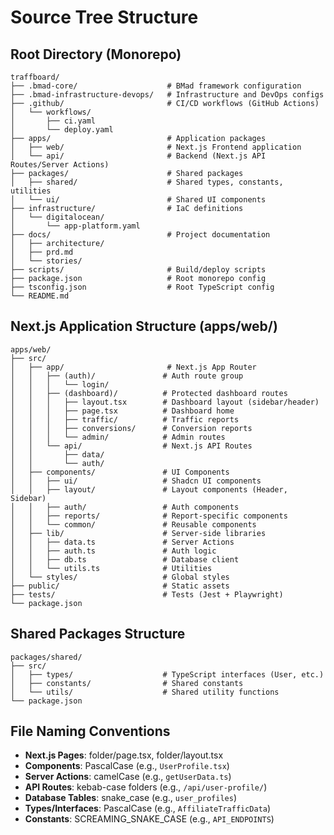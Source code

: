 # Source Tree Structure

## Root Directory (Monorepo)
```
traffboard/
├── .bmad-core/                    # BMad framework configuration
├── .bmad-infrastructure-devops/   # Infrastructure and DevOps configs
├── .github/                       # CI/CD workflows (GitHub Actions)
│   └── workflows/
│       ├── ci.yaml
│       └── deploy.yaml
├── apps/                          # Application packages
│   ├── web/                       # Next.js Frontend application
│   └── api/                       # Backend (Next.js API Routes/Server Actions)
├── packages/                      # Shared packages
│   ├── shared/                    # Shared types, constants, utilities
│   └── ui/                        # Shared UI components
├── infrastructure/                # IaC definitions
│   └── digitalocean/
│       └── app-platform.yaml
├── docs/                          # Project documentation
│   ├── architecture/
│   ├── prd.md
│   └── stories/
├── scripts/                       # Build/deploy scripts
├── package.json                   # Root monorepo config
├── tsconfig.json                  # Root TypeScript config
└── README.md
```

## Next.js Application Structure (apps/web/)
```
apps/web/
├── src/
│   ├── app/                       # Next.js App Router
│   │   ├── (auth)/               # Auth route group
│   │   │   └── login/
│   │   ├── (dashboard)/          # Protected dashboard routes
│   │   │   ├── layout.tsx        # Dashboard layout (sidebar/header)
│   │   │   ├── page.tsx          # Dashboard home
│   │   │   ├── traffic/          # Traffic reports
│   │   │   ├── conversions/      # Conversion reports  
│   │   │   └── admin/            # Admin routes
│   │   └── api/                  # Next.js API Routes
│   │       ├── data/
│   │       └── auth/
│   ├── components/               # UI Components
│   │   ├── ui/                   # Shadcn UI components
│   │   ├── layout/               # Layout components (Header, Sidebar)
│   │   ├── auth/                 # Auth components
│   │   ├── reports/              # Report-specific components
│   │   └── common/               # Reusable components
│   ├── lib/                      # Server-side libraries
│   │   ├── data.ts               # Server Actions
│   │   ├── auth.ts               # Auth logic
│   │   ├── db.ts                 # Database client
│   │   └── utils.ts              # Utilities
│   └── styles/                   # Global styles
├── public/                       # Static assets
├── tests/                        # Tests (Jest + Playwright)
└── package.json
```

## Shared Packages Structure
```
packages/shared/
├── src/
│   ├── types/                    # TypeScript interfaces (User, etc.)
│   ├── constants/                # Shared constants
│   └── utils/                    # Shared utility functions
└── package.json
```

## File Naming Conventions
- **Next.js Pages**: folder/page.tsx, folder/layout.tsx
- **Components**: PascalCase (e.g., `UserProfile.tsx`)
- **Server Actions**: camelCase (e.g., `getUserData.ts`)
- **API Routes**: kebab-case folders (e.g., `/api/user-profile/`)
- **Database Tables**: snake_case (e.g., `user_profiles`)
- **Types/Interfaces**: PascalCase (e.g., `AffiliateTrafficData`)
- **Constants**: SCREAMING_SNAKE_CASE (e.g., `API_ENDPOINTS`)